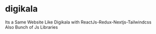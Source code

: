 # digikala
Its a Same Website Like Digikala with ReactJs-Redux-Nextjs-Tailwindcss Also Bunch of Js Libraries
